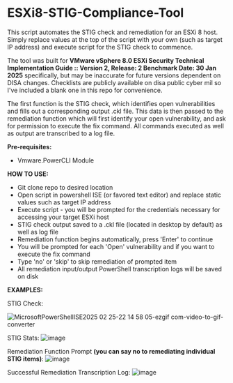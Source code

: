 # ESXi8-STIG-Compliance-Tool
This script automates the STIG check and remediation for an ESXi 8 host. Simply replace values at the top of the script with your own (such as target IP address) and execute script for the STIG check to commence.

The tool was built for **VMware vSphere 8.0 ESXi Security Technical Implementation Guide :: Version 2, Release: 2 Benchmark Date: 30 Jan 2025**  specifically, but may be inaccurate for future versions dependent on DISA changes. Checklists are publicly available on disa public cyber mil so I've included a blank one in this repo for convenience.

The first function is the STIG check, which identifies open vulnerabilities and fills out a corresponding output .ckl file. This data is then passed to the remediation function which will first identify your open vulnerability, and ask for permission to execute the fix command. All commands executed as well as output are transcribed to a log file.



**Pre-requisites:**
- Vmware.PowerCLI Module

**HOW TO USE:**
- Git clone repo to desired location
- Open script in powershell ISE (or favored text editor) and replace static values such as target IP address
- Execute script - you will be prompted for the credentials necessary for accessing your target ESXi host
- STIG check output saved to a .ckl file (located in desktop by default) as well as log file
- Remediation function begins automatically, press 'Enter' to continue
- You will be prompted for each 'Open' vulnerability and if you want to execute the fix command
- Type 'no' or 'skip' to skip remediation of prompted item
- All remediation input/output PowerShell transcription logs will be saved on disk


**EXAMPLES:**

STIG Check:

![MicrosoftPowerShellISE2025 02 25-22 14 58 05-ezgif com-video-to-gif-converter](https://github.com/user-attachments/assets/c1a823c9-f5dd-471d-b2ef-956b16a66e84)

STIG Stats:
![image](https://github.com/user-attachments/assets/494a9bf8-df01-4442-9649-ac42c8aec100)

Remediation Function Prompt **(you can say no to remediating individual STIG items)**:
![image](https://github.com/user-attachments/assets/b64f675a-5375-43ee-a6d8-f628e73dc2c9)

Successful Remediation Transcription Log:
![image](https://github.com/user-attachments/assets/177e3c9a-fe09-4efe-8a4a-3d3d34b98179)
